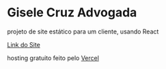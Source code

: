 # Gisele Cruz Advogada

projeto de site estático para um cliente, usando React

[Link do Site](https://gicruz-advogada.vercel.app/)

hosting gratuito feito pelo [Vercel](https://vercel.com/)

